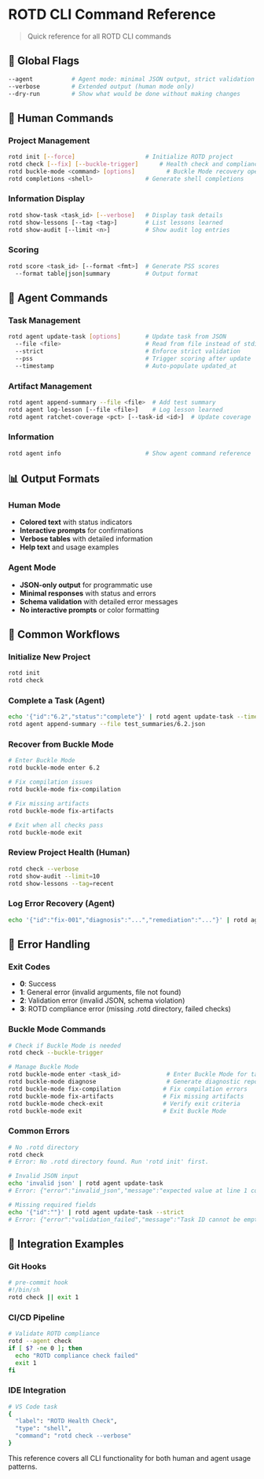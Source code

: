# ROTD CLI Command Reference

> Quick reference for all ROTD CLI commands

## 🔧 Global Flags

```bash
--agent           # Agent mode: minimal JSON output, strict validation
--verbose         # Extended output (human mode only)
--dry-run         # Show what would be done without making changes
```

## 🧍 Human Commands

### Project Management
```bash
rotd init [--force]                    # Initialize ROTD project
rotd check [--fix] [--buckle-trigger]      # Health check and compliance
rotd buckle-mode <command> [options]         # Buckle Mode recovery operations
rotd completions <shell>               # Generate shell completions
```

### Information Display
```bash
rotd show-task <task_id> [--verbose]   # Display task details
rotd show-lessons [--tag <tag>]        # List lessons learned
rotd show-audit [--limit <n>]          # Show audit log entries
```

### Scoring
```bash
rotd score <task_id> [--format <fmt>]  # Generate PSS scores
  --format table|json|summary          # Output format
```

## 🤖 Agent Commands

### Task Management
```bash
rotd agent update-task [options]       # Update task from JSON
  --file <file>                        # Read from file instead of stdin
  --strict                             # Enforce strict validation
  --pss                                # Trigger scoring after update
  --timestamp                          # Auto-populate updated_at
```

### Artifact Management  
```bash
rotd agent append-summary --file <file>  # Add test summary
rotd agent log-lesson [--file <file>]    # Log lesson learned
rotd agent ratchet-coverage <pct> [--task-id <id>]  # Update coverage
```

### Information
```bash
rotd agent info                        # Show agent command reference
```

## 📊 Output Formats

### Human Mode
- **Colored text** with status indicators
- **Interactive prompts** for confirmations
- **Verbose tables** with detailed information
- **Help text** and usage examples

### Agent Mode
- **JSON-only output** for programmatic use
- **Minimal responses** with status and errors
- **Schema validation** with detailed error messages
- **No interactive prompts** or color formatting

## 🎯 Common Workflows

### Initialize New Project
```bash
rotd init
rotd check
```

### Complete a Task (Agent)
```bash
echo '{"id":"6.2","status":"complete"}' | rotd agent update-task --timestamp --pss
rotd agent append-summary --file test_summaries/6.2.json
```

### Recover from Buckle Mode
```bash
# Enter Buckle Mode
rotd buckle-mode enter 6.2

# Fix compilation issues
rotd buckle-mode fix-compilation

# Fix missing artifacts
rotd buckle-mode fix-artifacts

# Exit when all checks pass
rotd buckle-mode exit
```

### Review Project Health (Human)
```bash
rotd check --verbose
rotd show-audit --limit=10
rotd show-lessons --tag=recent
```

### Log Error Recovery (Agent)
```bash
echo '{"id":"fix-001","diagnosis":"...","remediation":"..."}' | rotd agent log-lesson
```

## 🚨 Error Handling

### Exit Codes
- **0**: Success
- **1**: General error (invalid arguments, file not found)
- **2**: Validation error (invalid JSON, schema violation)
- **3**: ROTD compliance error (missing .rotd directory, failed checks)

### Buckle Mode Commands
```bash
# Check if Buckle Mode is needed
rotd check --buckle-trigger

# Manage Buckle Mode
rotd buckle-mode enter <task_id>             # Enter Buckle Mode for task
rotd buckle-mode diagnose                    # Generate diagnostic report
rotd buckle-mode fix-compilation            # Fix compilation errors
rotd buckle-mode fix-artifacts              # Fix missing artifacts
rotd buckle-mode check-exit                 # Verify exit criteria
rotd buckle-mode exit                       # Exit Buckle Mode
```

### Common Errors
```bash
# No .rotd directory
rotd check
# Error: No .rotd directory found. Run 'rotd init' first.

# Invalid JSON input
echo 'invalid json' | rotd agent update-task
# Error: {"error":"invalid_json","message":"expected value at line 1 column 1"}

# Missing required fields
echo '{"id":""}' | rotd agent update-task --strict
# Error: {"error":"validation_failed","message":"Task ID cannot be empty"}
```

## 🔗 Integration Examples

### Git Hooks
```bash
# pre-commit hook
#!/bin/sh
rotd check || exit 1
```

### CI/CD Pipeline
```bash
# Validate ROTD compliance
rotd --agent check
if [ $? -ne 0 ]; then
  echo "ROTD compliance check failed"
  exit 1
fi
```

### IDE Integration
```bash
# VS Code task
{
  "label": "ROTD Health Check",
  "type": "shell", 
  "command": "rotd check --verbose"
}
```

This reference covers all CLI functionality for both human and agent usage patterns.